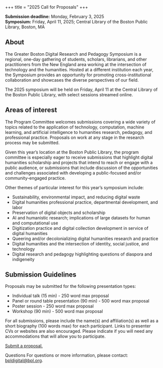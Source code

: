 +++
title = "2025 Call for Proposals"
+++

**Submission deadline:** Monday, February 3, 2025  
**Symposium:** Friday, April 11, 2025; Central Library of the Boston Public Library, Boston, MA

## About
The Greater Boston Digital Research and Pedagogy Symposium is a regional, one-day gathering of students, scholars, librarians, and other practitioners from the New England area working at the intersection of technology and the humanities. Hosted at a different institution each year, the Symposium provides an opportunity for promoting cross-institutional collaboration and showcases the diverse perspectives of our field.

The 2025 symposium will be held on Friday, April 11 at the Central Library of the Boston Public Library, with select sessions streamed online.

## Areas of interest
The Program Committee welcomes submissions covering a wide variety of topics related to the application of technology, computation, machine learning, and artificial intelligence to humanities research, pedagogy, and professional practice. Proposals on work at any stage in the research process may be submitted.

Given this year’s location at the Boston Public Library, the program committee is especially eager to receive submissions that highlight digital humanities scholarship and projects that intend to reach or engage with a public audience, or submissions that include discussion of the opportunities and challenges associated with developing a public-focused and/or community-engaged practice.

Other themes of particular interest for this year’s symposium include:
* Sustainability, environmental impact, and reducing digital waste
* Digital humanities professional practice, departmental development, and labor
* Preservation of digital objects and scholarship
* AI and humanistic research; implications of large datasets for human and computational use
* Digitization practice and digital collection development in service of digital humanities
* Queering and/or decolonializing digital humanities research and practice
* Digital humanities and the intersection of identity, social justice, and technology
* Digital research and pedagogy highlighting questions of diaspora and indigeneity


## Submission Guidelines
Proposals may be submitted for the following presentation types:

* Individual talk (15 min) - 250 word max proposal
* Panel or round table presentation (90 min) - 500 word max proposal
* Poster session - 250 word max proposal
* Workshop (90 min) - 500 word max proposal

For all submissions, please include the name(s) and affiliation(s) as well as a short biography (100 words max) for each participant. Links to presenter CVs or websites are also encouraged. Please indicate if you will need any accommodations that will allow you to participate.

[Submit a proposal.](https://forms.gle/J84RakrxbmFPDTTm7) 

Questions
For questions or more information, please contact: bpldigital@bpl.org.


<br>
<br>
<br>
<br>
